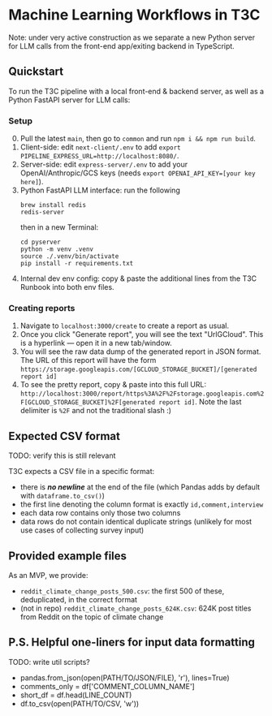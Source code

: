 # Machine Learning Workflows in T3C

Note: under very active construction as we separate a new Python server for LLM calls from the front-end app/exiting backend in TypeScript.

## Quickstart

To run the T3C pipeline with a local front-end & backend server, as well as a Python FastAPI server for LLM calls:

### Setup

0. Pull the latest `main`, then go to `common` and run `npm i && npm run build`.
1. Client-side: edit `next-client/.env` to add `export PIPELINE_EXPRESS_URL=http://localhost:8080/`.
2. Server-side: edit `express-server/.env` to add your OpenAI/Anthropic/GCS keys (needs `export OPENAI_API_KEY=[your key here]`).
3. Python FastAPI LLM interface: run the following
   ```
   brew install redis
   redis-server
   ```
   then in a new Terminal:
   ```
   cd pyserver
   python -m venv .venv
   source ./.venv/bin/activate
   pip install -r requirements.txt
   ```
4. Internal dev env config: copy & paste the additional lines from the T3C Runbook into both env files.

### Creating reports

1. Navigate to `localhost:3000/create` to create a report as usual.
2. Once you click "Generate report", you will see the text "UrlGCloud". This is a hyperlink — open it in a new tab/window.
3. You will see the raw data dump of the generated report in JSON format. The URL of this report will have the form `https://storage.googleapis.com/[GCLOUD_STORAGE_BUCKET]/[generated report id]`
4. To see the pretty report, copy & paste into this full URL: `http://localhost:3000/report/https%3A%2F%2Fstorage.googleapis.com%2F[GCLOUD_STORAGE_BUCKET]%2F[generated report id]`. Note the last delimiter is `%2F` and not the traditional slash :)

## Expected CSV format

TODO: verify this is still relevant

T3C expects a CSV file in a specific format:

- there is **_no newline_** at the end of the file (which Pandas adds by default with `dataframe.to_csv()`)
- the first line denoting the column format is exactly `id,comment,interview`
- each data row contains only those two columns
- data rows do not contain identical duplicate strings (unlikely for most use cases of collecting survey input)

## Provided example files

As an MVP, we provide:

- `reddit_climate_change_posts_500.csv`: the first 500 of these, deduplicated, in the correct format
- (not in repo) `reddit_climate_change_posts_624K.csv`: 624K post titles from Reddit on the topic of climate change

## P.S. Helpful one-liners for input data formatting

TODO: write util scripts?

- pandas.from_json(open(PATH/TO/JSON/FILE), 'r'), lines=True)
- comments_only = df['COMMENT_COLUMN_NAME']
- short_df = df.head(LINE_COUNT)
- df.to_csv(open(PATH/TO/CSV, 'w'))

